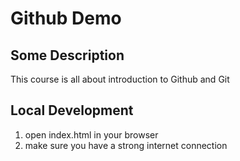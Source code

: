 # Github Demo

## Some Description
This course is all about introduction to Github and Git

## Local Development
1.  open index.html in your browser
2.  make sure you have a strong internet connection